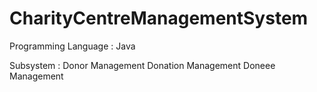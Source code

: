 # CharityCentreManagementSystem
Programming Language : Java

Subsystem : 
Donor Management
Donation Management
Doneee Management
